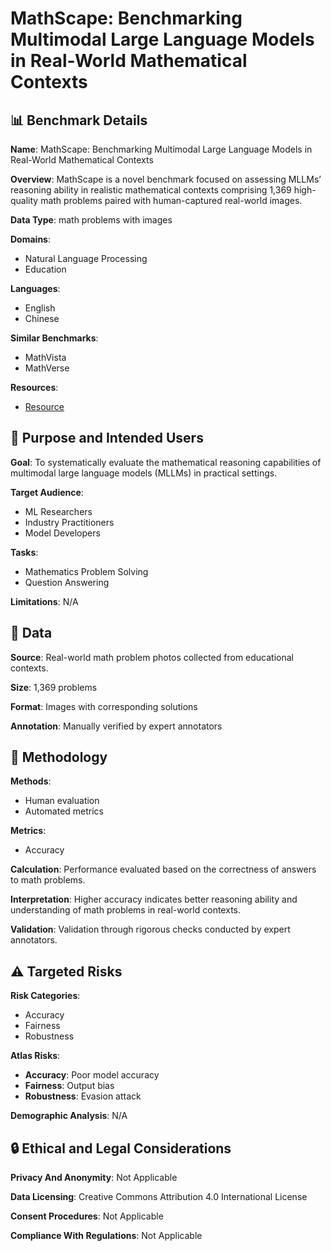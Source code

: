 # MathScape: Benchmarking Multimodal Large Language Models in Real-World Mathematical Contexts

## 📊 Benchmark Details

**Name**: MathScape: Benchmarking Multimodal Large Language Models in Real-World Mathematical Contexts

**Overview**: MathScape is a novel benchmark focused on assessing MLLMs’ reasoning ability in realistic mathematical contexts comprising 1,369 high-quality math problems paired with human-captured real-world images.

**Data Type**: math problems with images

**Domains**:
- Natural Language Processing
- Education

**Languages**:
- English
- Chinese

**Similar Benchmarks**:
- MathVista
- MathVerse

**Resources**:
- [Resource](https://doi.org/10.1145/3746027.3758240)

## 🎯 Purpose and Intended Users

**Goal**: To systematically evaluate the mathematical reasoning capabilities of multimodal large language models (MLLMs) in practical settings.

**Target Audience**:
- ML Researchers
- Industry Practitioners
- Model Developers

**Tasks**:
- Mathematics Problem Solving
- Question Answering

**Limitations**: N/A

## 💾 Data

**Source**: Real-world math problem photos collected from educational contexts.

**Size**: 1,369 problems

**Format**: Images with corresponding solutions

**Annotation**: Manually verified by expert annotators

## 🔬 Methodology

**Methods**:
- Human evaluation
- Automated metrics

**Metrics**:
- Accuracy

**Calculation**: Performance evaluated based on the correctness of answers to math problems.

**Interpretation**: Higher accuracy indicates better reasoning ability and understanding of math problems in real-world contexts.

**Validation**: Validation through rigorous checks conducted by expert annotators.

## ⚠️ Targeted Risks

**Risk Categories**:
- Accuracy
- Fairness
- Robustness

**Atlas Risks**:
- **Accuracy**: Poor model accuracy
- **Fairness**: Output bias
- **Robustness**: Evasion attack

**Demographic Analysis**: N/A

## 🔒 Ethical and Legal Considerations

**Privacy And Anonymity**: Not Applicable

**Data Licensing**: Creative Commons Attribution 4.0 International License

**Consent Procedures**: Not Applicable

**Compliance With Regulations**: Not Applicable

